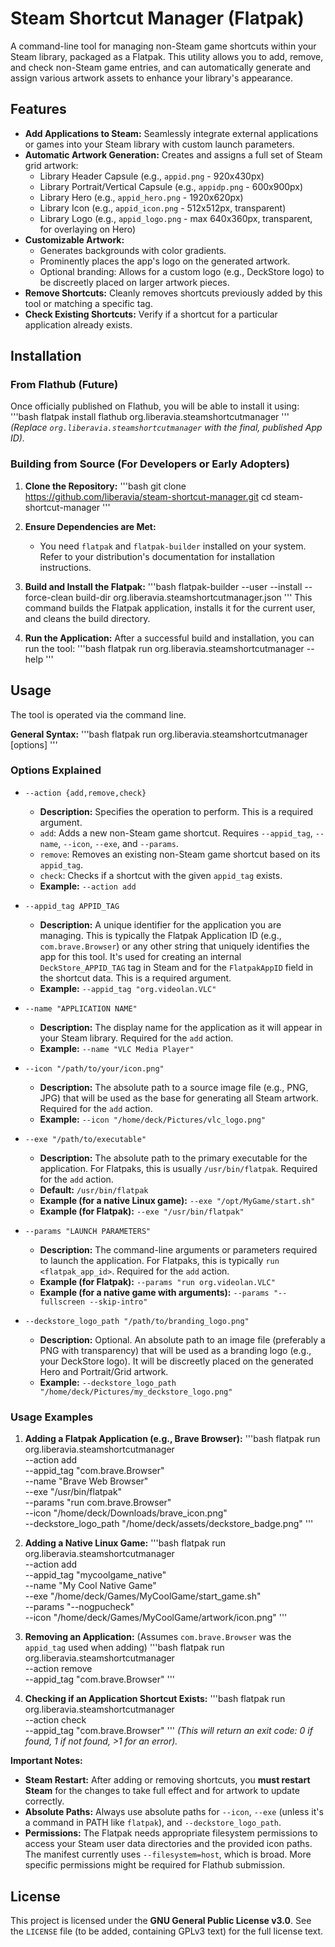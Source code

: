 # Steam Shortcut Manager (Flatpak)

A command-line tool for managing non-Steam game shortcuts within your Steam library, packaged as a Flatpak. This utility allows you to add, remove, and check non-Steam game entries, and can automatically generate and assign various artwork assets to enhance your library's appearance.

## Features

* **Add Applications to Steam:** Seamlessly integrate external applications or games into your Steam library with custom launch parameters.
* **Automatic Artwork Generation:** Creates and assigns a full set of Steam grid artwork:
    * Library Header Capsule (e.g., `appid.png` - 920x430px)
    * Library Portrait/Vertical Capsule (e.g., `appidp.png` - 600x900px)
    * Library Hero (e.g., `appid_hero.png` - 1920x620px)
    * Library Icon (e.g., `appid_icon.png` - 512x512px, transparent)
    * Library Logo (e.g., `appid_logo.png` - max 640x360px, transparent, for overlaying on Hero)
* **Customizable Artwork:**
    * Generates backgrounds with color gradients.
    * Prominently places the app's logo on the generated artwork.
    * Optional branding: Allows for a custom logo (e.g., DeckStore logo) to be discreetly placed on larger artwork pieces.
* **Remove Shortcuts:** Cleanly removes shortcuts previously added by this tool or matching a specific tag.
* **Check Existing Shortcuts:** Verify if a shortcut for a particular application already exists.

## Installation

### From Flathub (Future)

Once officially published on Flathub, you will be able to install it using:
'''bash
flatpak install flathub org.liberavia.steamshortcutmanager
'''
*(Replace `org.liberavia.steamshortcutmanager` with the final, published App ID).*

### Building from Source (For Developers or Early Adopters)

1.  **Clone the Repository:**
    '''bash
    git clone https://github.com/liberavia/steam-shortcut-manager.git 
    cd steam-shortcut-manager
    '''

2.  **Ensure Dependencies are Met:**
    * You need `flatpak` and `flatpak-builder` installed on your system. Refer to your distribution's documentation for installation instructions.

3.  **Build and Install the Flatpak:**
    '''bash
    flatpak-builder --user --install --force-clean build-dir org.liberavia.steamshortcutmanager.json
    '''
    This command builds the Flatpak application, installs it for the current user, and cleans the build directory.

4.  **Run the Application:**
    After a successful build and installation, you can run the tool:
    '''bash
    flatpak run org.liberavia.steamshortcutmanager --help
    '''

## Usage

The tool is operated via the command line.

**General Syntax:**
'''bash
flatpak run org.liberavia.steamshortcutmanager [options]
'''

### Options Explained

* `--action {add,remove,check}`
    * **Description:** Specifies the operation to perform. This is a required argument.
    * `add`: Adds a new non-Steam game shortcut. Requires `--appid_tag`, `--name`, `--icon`, `--exe`, and `--params`.
    * `remove`: Removes an existing non-Steam game shortcut based on its `appid_tag`.
    * `check`: Checks if a shortcut with the given `appid_tag` exists.
    * **Example:** `--action add`

* `--appid_tag APPID_TAG`
    * **Description:** A unique identifier for the application you are managing. This is typically the Flatpak Application ID (e.g., `com.brave.Browser`) or any other string that uniquely identifies the app for this tool. It's used for creating an internal `DeckStore_APPID_TAG` tag in Steam and for the `FlatpakAppID` field in the shortcut data. This is a required argument.
    * **Example:** `--appid_tag "org.videolan.VLC"`

* `--name "APPLICATION NAME"`
    * **Description:** The display name for the application as it will appear in your Steam library. Required for the `add` action.
    * **Example:** `--name "VLC Media Player"`

* `--icon "/path/to/your/icon.png"`
    * **Description:** The absolute path to a source image file (e.g., PNG, JPG) that will be used as the base for generating all Steam artwork. Required for the `add` action.
    * **Example:** `--icon "/home/deck/Pictures/vlc_logo.png"`

* `--exe "/path/to/executable"`
    * **Description:** The absolute path to the primary executable for the application. For Flatpaks, this is usually `/usr/bin/flatpak`. Required for the `add` action.
    * **Default:** `/usr/bin/flatpak`
    * **Example (for a native Linux game):** `--exe "/opt/MyGame/start.sh"`
    * **Example (for Flatpak):** `--exe "/usr/bin/flatpak"`

* `--params "LAUNCH PARAMETERS"`
    * **Description:** The command-line arguments or parameters required to launch the application. For Flatpaks, this is typically `run <flatpak_app_id>`. Required for the `add` action.
    * **Example (for Flatpak):** `--params "run org.videolan.VLC"`
    * **Example (for a native game with arguments):** `--params "--fullscreen --skip-intro"`

* `--deckstore_logo_path "/path/to/branding_logo.png"`
    * **Description:** Optional. An absolute path to an image file (preferably a PNG with transparency) that will be used as a branding logo (e.g., your DeckStore logo). It will be discreetly placed on the generated Hero and Portrait/Grid artwork.
    * **Example:** `--deckstore_logo_path "/home/deck/Pictures/my_deckstore_logo.png"`

### Usage Examples

1.  **Adding a Flatpak Application (e.g., Brave Browser):**
    '''bash
    flatpak run org.liberavia.steamshortcutmanager \
        --action add \
        --appid_tag "com.brave.Browser" \
        --name "Brave Web Browser" \
        --exe "/usr/bin/flatpak" \
        --params "run com.brave.Browser" \
        --icon "/home/deck/Downloads/brave_icon.png" \
        --deckstore_logo_path "/home/deck/assets/deckstore_badge.png" 
    '''

2.  **Adding a Native Linux Game:**
    '''bash
    flatpak run org.liberavia.steamshortcutmanager \
        --action add \
        --appid_tag "mycoolgame_native" \
        --name "My Cool Native Game" \
        --exe "/home/deck/Games/MyCoolGame/start_game.sh" \
        --params "--nogpucheck" \
        --icon "/home/deck/Games/MyCoolGame/artwork/icon.png"
    '''

3.  **Removing an Application:**
    (Assumes `com.brave.Browser` was the `appid_tag` used when adding)
    '''bash
    flatpak run org.liberavia.steamshortcutmanager \
        --action remove \
        --appid_tag "com.brave.Browser"
    '''

4.  **Checking if an Application Shortcut Exists:**
    '''bash
    flatpak run org.liberavia.steamshortcutmanager \
        --action check \
        --appid_tag "com.brave.Browser"
    '''
    *(This will return an exit code: 0 if found, 1 if not found, >1 for an error).*

**Important Notes:**

* **Steam Restart:** After adding or removing shortcuts, you **must restart Steam** for the changes to take full effect and for artwork to update correctly.
* **Absolute Paths:** Always use absolute paths for `--icon`, `--exe` (unless it's a command in PATH like `flatpak`), and `--deckstore_logo_path`.
* **Permissions:** The Flatpak needs appropriate filesystem permissions to access your Steam user data directories and the provided icon paths. The manifest currently uses `--filesystem=host`, which is broad. More specific permissions might be required for Flathub submission.

## License

This project is licensed under the **GNU General Public License v3.0**.
See the `LICENSE` file (to be added, containing GPLv3 text) for the full license text.